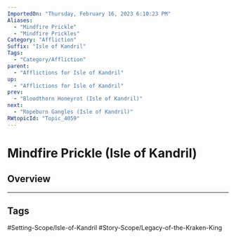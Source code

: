 ```yaml
---
ImportedOn: "Thursday, February 16, 2023 6:10:23 PM"
Aliases:
  - "Mindfire Prickle"
  - "Mindfire Prickles"
Category: "Affliction"
Suffix: "Isle of Kandril"
Tags:
  - "Category/Affliction"
parent:
  - "Afflictions for Isle of Kandril"
up:
  - "Afflictions for Isle of Kandril"
prev:
  - "Bloodthorn Honeyrot (Isle of Kandril)"
next:
  - "Ropeburn Gangles (Isle of Kandril)"
RWtopicId: "Topic_4059"
---
```

# Mindfire Prickle (Isle of Kandril)
## Overview

---
## Tags
#Setting-Scope/Isle-of-Kandril #Story-Scope/Legacy-of-the-Kraken-King

